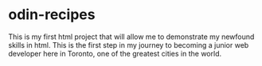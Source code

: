 # odin-recipes
This is my first html project that will allow me to demonstrate my newfound skills in html. This is the first step in my journey to becoming a junior web developer here in Toronto, one of the greatest cities in the world.